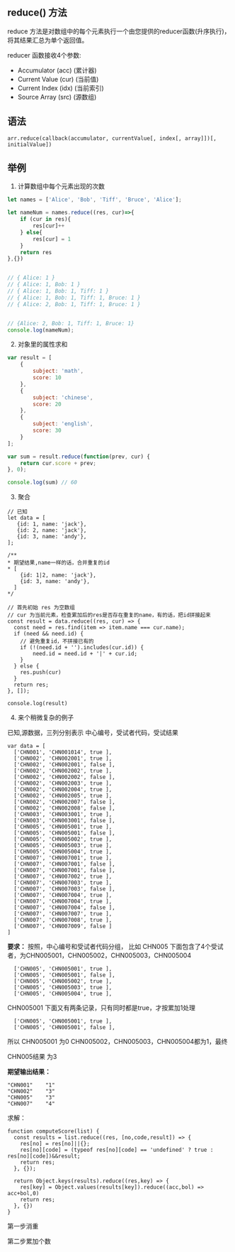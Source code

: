 ## reduce() 方法

reduce 方法是对数组中的每个元素执行一个由您提供的reducer函数(升序执行)，将其结果汇总为单个返回值。

reducer 函数接收4个参数:

* Accumulator (acc) (累计器)
* Current Value (cur) (当前值)
* Current Index (idx) (当前索引)
* Source Array (src) (源数组)

## 语法

`arr.reduce(callback(accumulator, currentValue[, index[, array]])[, initialValue])`


## 举例

1. 计算数组中每个元素出现的次数
```javascript
let names = ['Alice', 'Bob', 'Tiff', 'Bruce', 'Alice'];

let nameNum = names.reduce((res, cur)=>{
    if (cur in res){
        res[cur]++
    } else{
        res[cur] = 1 
    }
    return res
},{})


// { Alice: 1 }
// { Alice: 1, Bob: 1 }
// { Alice: 1, Bob: 1, Tiff: 1 }
// { Alice: 1, Bob: 1, Tiff: 1, Bruce: 1 }
// { Alice: 2, Bob: 1, Tiff: 1, Bruce: 1 }


// {Alice: 2, Bob: 1, Tiff: 1, Bruce: 1}
console.log(nameNum); 
```

2. 对象里的属性求和
```javascript
var result = [
    {
        subject: 'math',
        score: 10
    },
    {
        subject: 'chinese',
        score: 20
    },
    {
        subject: 'english',
        score: 30
    }
];

var sum = result.reduce(function(prev, cur) {
    return cur.score + prev;
}, 0);

console.log(sum) // 60
```

3. 聚合
```
// 已知
let data = [
   {id: 1, name: 'jack'},
   {id: 2, name: 'jack'},
   {id: 3, name: 'andy'},
];

/**
* 期望结果,name一样的话，合并重复的id
* [
    {id: 1|2, name: 'jack'},
    {id: 3, name: 'andy'},
  ]
*/

// 首先初始 res 为空数组
// cur 为当前元素，检查累加后的res是否存在重复的name，有的话，把id拼接起来
const result = data.reduce((res, cur) => {
  const need = res.find(item => item.name === cur.name);
  if (need && need.id) {
    // 避免重复id，不拼接已有的
  	if (!(need.id + '').includes(cur.id)) {
		need.id = need.id + '|' + cur.id;
  	}
  } else {
    res.push(cur)
  }
  return res;
}, []);

console.log(result)

```



4. 来个稍微复杂的例子

已知,源数据，三列分别表示 中心编号，受试者代码，受试结果

```
var data = [
  ['CHN001', 'CHN001014', true ],
  ['CHN002', 'CHN002001', true ],
  ['CHN002', 'CHN002001', false ],
  ['CHN002', 'CHN002002', true ],
  ['CHN002', 'CHN002002', false ],
  ['CHN002', 'CHN002003', true ],
  ['CHN002', 'CHN002004', true ],
  ['CHN002', 'CHN002005', true ],
  ['CHN002', 'CHN002007', false ],
  ['CHN002', 'CHN002008', false ],
  ['CHN003', 'CHN003001', true ],
  ['CHN003', 'CHN003001', false ],
  ['CHN005', 'CHN005001', true ],
  ['CHN005', 'CHN005001', false ],
  ['CHN005', 'CHN005002', true ],
  ['CHN005', 'CHN005003', true ],
  ['CHN005', 'CHN005004', true ],
  ['CHN007', 'CHN007001', true ],
  ['CHN007', 'CHN007001', false ],
  ['CHN007', 'CHN007001', false ],
  ['CHN007', 'CHN007002', true ],
  ['CHN007', 'CHN007003', true ],
  ['CHN007', 'CHN007003', false ],
  ['CHN007', 'CHN007004', true ],
  ['CHN007', 'CHN007004', true ],
  ['CHN007', 'CHN007004', false ],
  ['CHN007', 'CHN007007', true ],
  ['CHN007', 'CHN007008', true ],
  ['CHN007', 'CHN007009', false ]
]
```

**要求：**
按照，中心编号和受试者代码分组，
比如 CHN005 下面包含了4个受试者，为CHN005001，CHN005002，CHN005003，CHN005004
```
  ['CHN005', 'CHN005001', true ],
  ['CHN005', 'CHN005001', false ],
  ['CHN005', 'CHN005002', true ],
  ['CHN005', 'CHN005003', true ],
  ['CHN005', 'CHN005004', true ],
```
CHN005001 下面又有两条记录，只有同时都是true，才按累加1处理
```
  ['CHN005', 'CHN005001', true ],
  ['CHN005', 'CHN005001', false ],
```
所以 CHN005001 为0
CHN005002，CHN005003，CHN005004都为1，最终

CHN005结果 为3

**期望输出结果：**
```
"CHN001"	"1"
"CHN002"	"3"
"CHN005"	"3"
"CHN007"	"4"
```

求解：

```
function computeScore(list) {
  const results = list.reduce((res, [no,code,result]) => {
    res[no] = res[no]||{};
    res[no][code] = (typeof res[no][code] == 'undefined' ? true : res[no][code])&&result;
    return res;
  }, {});
  
  return Object.keys(results).reduce((res,key) => {
    res[key] = Object.values(results[key]).reduce((acc,bol) => acc+bol,0)
    return res;
  }, {})
}
```

第一步消重

第二步累加个数

